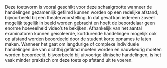 Deze toetsvorm is vooral geschikt voor deze schaalgrootte wanneer de handelingen gezamenlijk gefilmd kunnen worden op een redelijke afstand, bijvoorbeeld bij een theatervoorstelling. In dat geval kan iedereen zoveel mogelijk tegelijk in beeld worden gebracht en hoeft de beoordelaar geen enorme hoeveelheid video’s te bekijken. Afhankelijk van het aantal examinatoren kunnen geïsoleerde, kortdurende handelingen mogelijk ook op afstand worden beoordeeld door de student korte opnames te laten maken. Wanneer het gaat om langdurige of complexe individuele handelingen die van dichtbij gefilmd moeten worden en nauwkeurig moeten worden beoordeeld, bijvoorbeeld bij uitvoerige klinische handelingen, is het vaak minder praktisch om deze toets op afstand uit te voeren. 